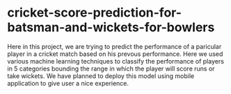 # cricket-score-prediction-for-batsman-and-wickets-for-bowlers
Here in this project, we are trying to predict the performance of a paricular player in a cricket match based on his prevous performance. Here we used various machine learning techniques to classify the performance of players in 5 categories bounding the range in which the player will score runs or take wickets. We have planned to deploy this model using mobile application to give user a nice experience.